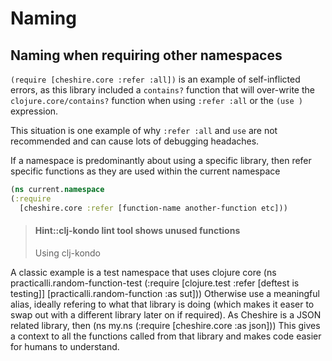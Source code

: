 # Naming

## Naming when requiring other namespaces


`(require [cheshire.core :refer :all])` is an example of self-inflicted errors, as this library included a `contains?` function that will over-write the `clojure.core/contains?` function when using `:refer :all` or the `(use )` expression.

This situation is one example of why `:refer :all` and `use` are not recommended and can cause lots of debugging headaches.


If a namespace is predominantly about using a specific library, then refer specific functions as they are used within the current namespace

```clojure
(ns current.namespace
(:require
  [cheshire.core :refer [function-name another-function etc]))
```

> #### Hint::clj-kondo lint tool shows unused functions
> Using clj-kondo

A classic example is a test namespace that uses clojure core
(ns practicalli.random-function-test
  (:require [clojure.test :refer [deftest is testing]]
            [practicalli.random-function :as sut]))
Otherwise use a meaningful alias, ideally refering to what that library is doing (which makes it easer to swap out with a different library later on if required).  As Cheshire is a JSON related library, then
(ns my.ns
  (:require [cheshire.core :as json]))
This gives a context to all the functions called from that library and makes code easier for humans to understand.
